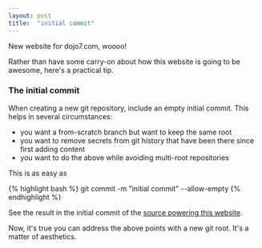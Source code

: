```yaml
---
layout: post
title:  "initial commit"
---
```

New website for dojo7.com, woooo!

Rather than have some carry-on about how this website is going to be awesome, here's a practical tip.

### The initial commit

When creating a new git repository, include an empty initial commit.
This helps in several circumstances:

- you want a from-scratch branch but want to keep the same root
- you want to remove secrets from git history that have been there since first adding content
- you want to do the above while avoiding multi-root repositories

This is as easy as

{% highlight bash %}
git commit -m "initial commit" --allow-empty
{% endhighlight %}

See the result in the initial commit of the [source powering this website](https://github.com/captainpete/dojo7.com/commit/f9556cd4d19c03cea8b51fde18a390038f14e225).

Now, it's true you can address the above points with a new git root. It's a matter of aesthetics.

